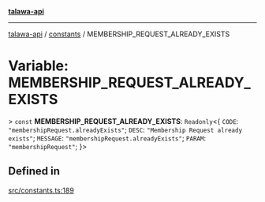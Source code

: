 [**talawa-api**](../../README.md)

***

[talawa-api](../../modules.md) / [constants](../README.md) / MEMBERSHIP\_REQUEST\_ALREADY\_EXISTS

# Variable: MEMBERSHIP\_REQUEST\_ALREADY\_EXISTS

\> `const` **MEMBERSHIP\_REQUEST\_ALREADY\_EXISTS**: `Readonly`\<\{ `CODE`: `"membershipRequest.alreadyExists"`; `DESC`: `"Membership Request already exists"`; `MESSAGE`: `"membershipRequest.alreadyExists"`; `PARAM`: `"membershipRequest"`; \}\>

## Defined in

[src/constants.ts:189](https://github.com/PalisadoesFoundation/talawa-api/blob/3a5276aff43f5de4f7fab3ec9683a420dcdc7a06/src/constants.ts#L189)
